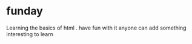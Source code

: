 # funday
Learning the basics of html .  have fun with it anyone can add something interesting to learn
